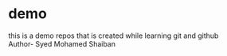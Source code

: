 # demo
this is a demo repos that is created while learning git and github
<br>
Author- Syed Mohamed Shaiban
